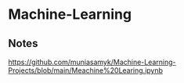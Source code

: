 # Machine-Learning

## Notes
https://github.com/muniasamyk/Machine-Learning-Projects/blob/main/Meachine%20Learing.ipynb
